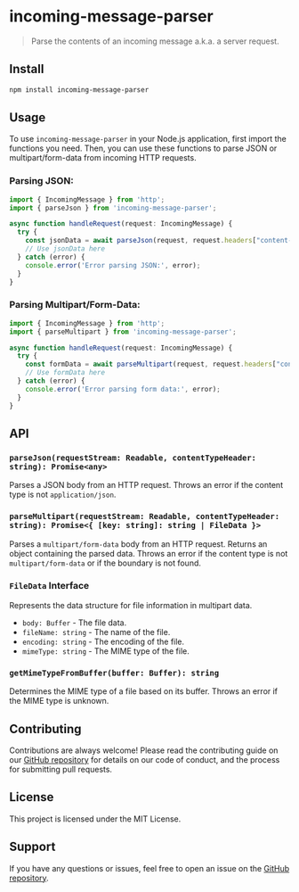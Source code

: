 # incoming-message-parser

> Parse the contents of an incoming message a.k.a. a server request.

## Install

```sh
npm install incoming-message-parser
```

## Usage

To use `incoming-message-parser` in your Node.js application, first import the functions you need. Then, you can use these functions to parse JSON or multipart/form-data from incoming HTTP requests.

### Parsing JSON:

```ts
import { IncomingMessage } from 'http';
import { parseJson } from 'incoming-message-parser';

async function handleRequest(request: IncomingMessage) {
  try {
    const jsonData = await parseJson(request, request.headers["content-type"]);
    // Use jsonData here
  } catch (error) {
    console.error('Error parsing JSON:', error);
  }
}
```

### Parsing Multipart/Form-Data:

```ts
import { IncomingMessage } from 'http';
import { parseMultipart } from 'incoming-message-parser';

async function handleRequest(request: IncomingMessage) {
  try {
    const formData = await parseMultipart(request, request.headers["content-type"]);
    // Use formData here
  } catch (error) {
    console.error('Error parsing form data:', error);
  }
}
```

## API

### `parseJson(requestStream: Readable, contentTypeHeader: string): Promise<any>`

Parses a JSON body from an HTTP request. Throws an error if the content type is not `application/json`.

### `parseMultipart(requestStream: Readable, contentTypeHeader: string): Promise<{ [key: string]: string | FileData }>`

Parses a `multipart/form-data` body from an HTTP request. Returns an object containing the parsed data. Throws an error if the content type is not `multipart/form-data` or if the boundary is not found.

### `FileData` Interface

Represents the data structure for file information in multipart data.

- `body: Buffer` - The file data.
- `fileName: string` - The name of the file.
- `encoding: string` - The encoding of the file.
- `mimeType: string` - The MIME type of the file.

### `getMimeTypeFromBuffer(buffer: Buffer): string`

Determines the MIME type of a file based on its buffer. Throws an error if the MIME type is unknown.

## Contributing

Contributions are always welcome! Please read the contributing guide on our [GitHub repository](https://github.com/jackrobertscott/incoming-message-parser) for details on our code of conduct, and the process for submitting pull requests.

## License

This project is licensed under the MIT License.

## Support

If you have any questions or issues, feel free to open an issue on the [GitHub repository](https://github.com/jackrobertscott/incoming-message-parser).
